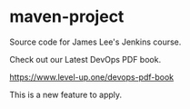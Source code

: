 # maven-project
Source code for James Lee's Jenkins course.

Check out our Latest DevOps PDF book.

https://www.level-up.one/devops-pdf-book

This is a new feature to apply.